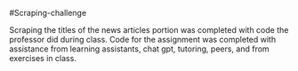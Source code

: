 #Scraping-challenge

Scraping the titles of the news articles portion was completed with code the professor did during class. 
Code for the assignment was completed with assistance from learning assistants, chat gpt, tutoring, peers, and from exercises in class. 
